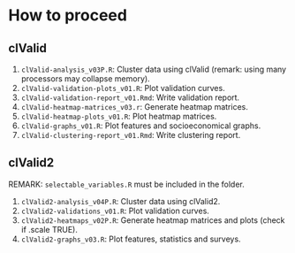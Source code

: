 # How to proceed

## clValid
1. ``clValid-analysis_v03P.R``: Cluster data using clValid (remark: using many processors may collapse memory).
2. ``clValid-validation-plots_v01.R``: Plot validation curves.
3. ``clValid-validation-report_v01.Rmd``: Write validation report.
4. ``clValid-heatmap-matrices_v03.r``: Generate heatmap matrices.
5. ``clValid-heatmap-plots_v01.R``: Plot heatmap matrices.
6. ``clValid-graphs_v01.R``: Plot features and socioeconomical graphs.
7. ``clValid-clustering-report_v01.Rmd``: Write clustering report.

## clValid2
REMARK: ``selectable_variables.R`` must be included in the folder.
1. ``clValid2-analysis_v04P.R``: Cluster data using clValid2.
2. ``clValid2-validations_v01.R``: Plot validation curves.
3. ``clValid2-heatmaps_v02P.R``: Generate heatmap matrices and plots (check if .scale TRUE).
4. ``clValid2-graphs_v03.R``: Plot features, statistics and surveys.